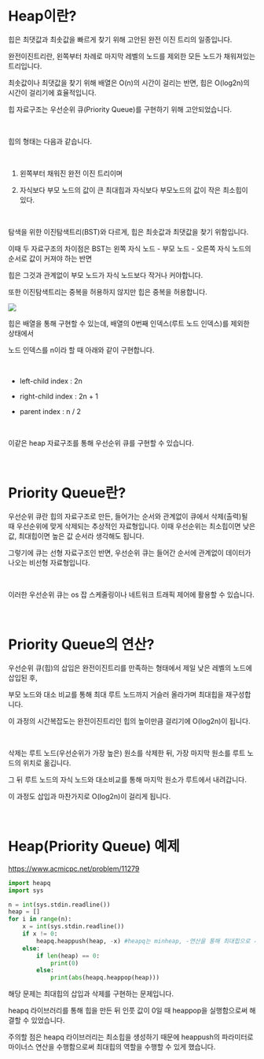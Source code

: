 # Heap이란?

힙은 최댓값과 최솟값을 빠르게 찾기 위해 고안된 완전 이진 트리의 일종입니다.

완전이진트리란, 왼쪽부터 차례로 마지막 레벨의 노드를 제외한 모든 노드가 채워져있는 트리입니다.

최솟값이나 최댓값을 찾기 위해 배열은 O(n)의 시간이 걸리는 반면, 힙은 O(log2n)의 시간이 걸리기에 효율적입니다.

힙 자료구조는 우선순위 큐(Priority Queue)를 구현하기 위해 고안되었습니다.

<br/>

힙의 형태는 다음과 같습니다.

<br/>

1. 왼쪽부터 채워진 완전 이진 트리이며

2.  자식보다 부모 노드의 값이 큰 최대힙과 자식보다 부모노드의 값이 작은 최소힙이 있다.

<br/>

탐색을 위한 이진탐색트리(BST)와 다르게, 힙은 최솟값과 최댓값을 찾기 위함입니다.

이때 두 자료구조의 차이점은 BST는 왼쪽 자식 노드 - 부모 노드 - 오른쪽 자식 노드의 순서로 값이 커져야 하는 반면

힙은 그것과 관계없이 부모 노드가 자식 노드보다 작거나 커야합니다.

또한 이진탐색트리는 중복을 허용하지 않지만 힙은 중복을 허용합니다.

<img src="https://blog.kakaocdn.net/dn/TsYAA/btr21BDewYV/Ctl60C7TYYBVB6BTtSfADk/img.png"/>


<br/>

힙은 배열을 통해 구현할 수 있는데, 배열의 0번째 인덱스(루트 노드 인덱스)를 제외한 상태에서

노드 인덱스를 n이라 할 때 아래와 같이 구현합니다.

<br/>

- left-child index : 2n

- right-child index : 2n + 1

- parent index : n / 2

<br/>

이같은 heap 자료구조를 통해 우선순위 큐를 구현할 수 있습니다.

<br/>

# Priority Queue란?

우선순위 큐란 힙의 자료구조로 만든, 들어가는 순서와 관계없이 큐에서 삭제(출력)될 때 우선순위에 맞게 삭제되는 추상적인 자료형입니다. 이때 우선순위는 최소힙이면 낮은 값, 최대힙이면 높은 값 순서라 생각해도 됩니다.

그렇기에 큐는 선형 자료구조인 반면, 우선순위 큐는 들어간 순서에 관계없이 데이터가 나오는 비선형 자료형입니다.

<br/>

이러한 우선순위 큐는 os 잡 스케줄링이나 네트워크 트래픽 제어에 활용할 수 있습니다.

<br/>

# Priority Queue의 연산?

우선순위 큐(힙)의 삽입은 완전이진트리를 만족하는 형태에서 제일 낮은 레벨의 노드에 삽입된 후,

부모 노드와 대소 비교를 통해 최대 루트 노드까지 거슬러 올라가며 최대힙을 재구성합니다.

이 과정의 시간복잡도는 완전이진트리인 힙의 높이만큼 걸리기에 O(log2n)이 됩니다.

<br/>

삭제는 루트 노드(우선순위가 가장 높은) 원소를 삭제한 뒤, 가장 마지막 원소를 루트 노드의 위치로 옮깁니다.

그 뒤 루트 노드의 자식 노드와 대소비교를 통해 마지막 원소가 루트에서 내려갑니다.

이 과정도 삽입과 마찬가지로 O(log2n)이 걸리게 됩니다.

<br/>

# Heap(Priority Queue) 예제
https://www.acmicpc.net/problem/11279

```python
import heapq
import sys

n = int(sys.stdin.readline())
heap = []
for i in range(n):
    x = int(sys.stdin.readline())
    if x != 0:
        heapq.heappush(heap, -x) #heapq는 minheap, -연산을 통해 최대힙으로 사용
    else:
        if len(heap) == 0:
            print(0)
        else:
            print(abs(heapq.heappop(heap)))
```


해당 문제는 최대힙의 삽입과 삭제를 구현하는 문제입니다.

heapq 라이브러리를 통해 힙을 만든 뒤 인풋 값이 0일 때 heappop을 실행함으로써 해결할 수 있었습니다.

주의할 점은 heapq 라이브러리는 최소힙을 생성하기 때문에 heappush의 파라미터로 마이너스 연산을 수행함으로써 최대힙의 역할을 수행할 수 있게 했습니다.
